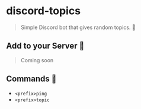# discord-topics 
> Simple Discord bot that gives random topics. 🍙

## Add to your Server 🐥
> Coming soon

## Commands 🗿
- `<prefix>ping`
- `<prefix>topic`
